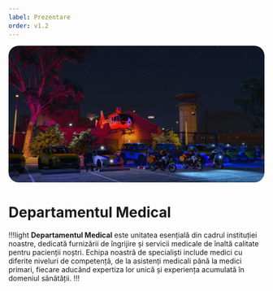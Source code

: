 ```yaml
---
label: Prezentare
order: v1.2
---
```


<p align="center">
    <img src="/imagini/introducere.png" style="border-radius: 20px;" alt="Departamentul Medical">
</p>

# Departamentul Medical
!!!light
**Departamentul Medical** este unitatea esențială din cadrul instituției noastre, dedicată furnizării de îngrijire și servicii medicale de înaltă calitate pentru pacienții noștri. Echipa noastră de specialiști include medici cu diferite niveluri de competență, de la asistenți medicali până la medici primari, fiecare aducând expertiza lor unică și experiența acumulată în domeniul sănătății.
!!!

